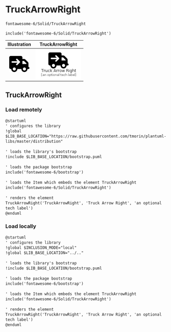 # TruckArrowRight


```text
fontawesome-6/Solid/TruckArrowRight
```

```text
include('fontawesome-6/Solid/TruckArrowRight')
```



| Illustration | TruckArrowRight |
| :---: | :---: |
| ![illustration for Illustration](../../fontawesome-6/Solid/TruckArrowRight.png) | ![illustration for TruckArrowRight](../../fontawesome-6/Solid/TruckArrowRight.Local.png) |




## TruckArrowRight

### Load remotely
```plantuml
@startuml
' configures the library
!global $LIB_BASE_LOCATION="https://raw.githubusercontent.com/tmorin/plantuml-libs/master/distribution"

' loads the library's bootstrap
!include $LIB_BASE_LOCATION/bootstrap.puml

' loads the package bootstrap
include('fontawesome-6/bootstrap')

' loads the Item which embeds the element TruckArrowRight
include('fontawesome-6/Solid/TruckArrowRight')

' renders the element
TruckArrowRight('TruckArrowRight', 'Truck Arrow Right', 'an optional tech label')
@enduml
```

### Load locally
```plantuml
@startuml
' configures the library
!global $INCLUSION_MODE="local"
!global $LIB_BASE_LOCATION="../.."

' loads the library's bootstrap
!include $LIB_BASE_LOCATION/bootstrap.puml

' loads the package bootstrap
include('fontawesome-6/bootstrap')

' loads the Item which embeds the element TruckArrowRight
include('fontawesome-6/Solid/TruckArrowRight')

' renders the element
TruckArrowRight('TruckArrowRight', 'Truck Arrow Right', 'an optional tech label')
@enduml
```


